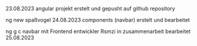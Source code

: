 23.08.2023 angular projekt erstelt und gepusht auf github repository

ng new spaßvogel 24.08.2023 components (navbar) erstelt und bearbeitet

 ng g c navbar mit Frontend entwickler Rsmzi in zusammenarbeit bearbeitet 25.08.2023